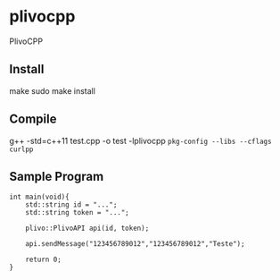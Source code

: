 # plivocpp
PlivoCPP

## Install ##
make
sudo make install

## Compile ##
g++ -std=c++11 test.cpp -o test -lplivocpp `pkg-config --libs --cflags curlpp`

## Sample Program ##
```
int main(void){
    std::string id = "...";
    std::string token = "...";

    plivo::PlivoAPI api(id, token);

    api.sendMessage("123456789012","123456789012","Teste");

    return 0;
}
```
